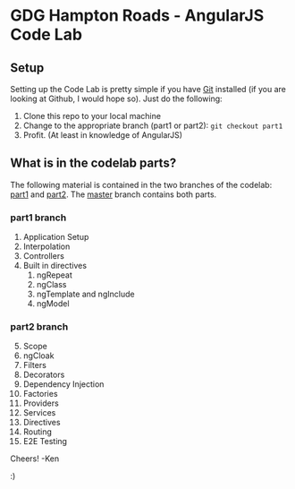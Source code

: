 # GDG Hampton Roads - AngularJS Code Lab

## Setup

Setting up the Code Lab is pretty simple if you have [Git][git] installed (if you are looking at Github, I would hope so). Just do the following:

1. Clone this repo to your local machine
2. Change to the appropriate branch (part1 or part2): `git checkout part1`
3. Profit. (At least in knowledge of AngularJS)

## What is in the codelab parts?

The following material is contained in the two branches of the codelab:
[part1][part1] and [part2][part2]. The [master][master] branch contains both parts.

### part1 branch

1. Application Setup
2. Interpolation
3. Controllers
4. Built in directives
    1. ngRepeat
    2. ngClass
    3. ngTemplate and ngInclude
    4. ngModel 

### part2 branch

5. Scope
6. ngCloak
7. Filters
8. Decorators
9. Dependency Injection
10. Factories
11. Providers
12. Services
13. Directives
14. Routing
15. E2E Testing

Cheers! -Ken

:)


[git]: https://git-scm.com/
[part1]: https://github.com/switchspan/AngularCodeLab/tree/part1
[part2]: https://github.com/switchspan/AngularCodeLab/tree/part2
[master]: https://github.com/switchspan/AngularCodeLab/tree/master